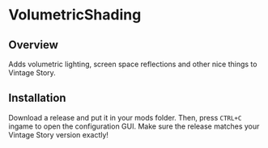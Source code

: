 VolumetricShading
=================

Overview
--------
Adds volumetric lighting, screen space reflections and other nice things to Vintage Story.

Installation
------------
Download a release and put it in your mods folder. Then, press `CTRL+C` ingame to open the configuration GUI. Make sure the release matches your Vintage Story version exactly!
